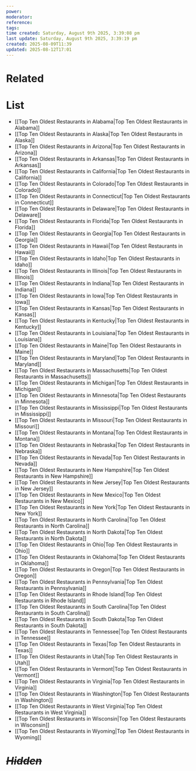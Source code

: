 ```yaml
---
power: 
moderator: 
reference: 
tags: 
time created: Saturday, August 9th 2025, 3:39:08 pm
last update: Saturday, August 9th 2025, 3:39:19 pm
created: 2025-08-09T11:39
updated: 2025-08-12T17:01
---
```

# Related
# List
- [[Top Ten Oldest Restaurants in Alabama|Top Ten Oldest Restaurants in Alabama]]
- [[Top Ten Oldest Restaurants in Alaska|Top Ten Oldest Restaurants in Alaska]]
- [[Top Ten Oldest Restaurants in Arizona|Top Ten Oldest Restaurants in Arizona]]
- [[Top Ten Oldest Restaurants in Arkansas|Top Ten Oldest Restaurants in Arkansas]]
- [[Top Ten Oldest Restaurants in California|Top Ten Oldest Restaurants in California]]
- [[Top Ten Oldest Restaurants in Colorado|Top Ten Oldest Restaurants in Colorado]]
- [[Top Ten Oldest Restaurants in Connecticut|Top Ten Oldest Restaurants in Connecticut]]
- [[Top Ten Oldest Restaurants in Delaware|Top Ten Oldest Restaurants in Delaware]]
- [[Top Ten Oldest Restaurants in Florida|Top Ten Oldest Restaurants in Florida]]
- [[Top Ten Oldest Restaurants in Georgia|Top Ten Oldest Restaurants in Georgia]]
- [[Top Ten Oldest Restaurants in Hawaii|Top Ten Oldest Restaurants in Hawaii]]
- [[Top Ten Oldest Restaurants in Idaho|Top Ten Oldest Restaurants in Idaho]]
- [[Top Ten Oldest Restaurants in Illinois|Top Ten Oldest Restaurants in Illinois]]
- [[Top Ten Oldest Restaurants in Indiana|Top Ten Oldest Restaurants in Indiana]]
- [[Top Ten Oldest Restaurants in Iowa|Top Ten Oldest Restaurants in Iowa]]
- [[Top Ten Oldest Restaurants in Kansas|Top Ten Oldest Restaurants in Kansas]]
- [[Top Ten Oldest Restaurants in Kentucky|Top Ten Oldest Restaurants in Kentucky]]
- [[Top Ten Oldest Restaurants in Louisiana|Top Ten Oldest Restaurants in Louisiana]]
- [[Top Ten Oldest Restaurants in Maine|Top Ten Oldest Restaurants in Maine]]
- [[Top Ten Oldest Restaurants in Maryland|Top Ten Oldest Restaurants in Maryland]]
- [[Top Ten Oldest Restaurants in Massachusetts|Top Ten Oldest Restaurants in Massachusetts]]
- [[Top Ten Oldest Restaurants in Michigan|Top Ten Oldest Restaurants in Michigan]]
- [[Top Ten Oldest Restaurants in Minnesota|Top Ten Oldest Restaurants in Minnesota]]
- [[Top Ten Oldest Restaurants in Mississippi|Top Ten Oldest Restaurants in Mississippi]]
- [[Top Ten Oldest Restaurants in Missouri|Top Ten Oldest Restaurants in Missouri]]
- [[Top Ten Oldest Restaurants in Montana|Top Ten Oldest Restaurants in Montana]]
- [[Top Ten Oldest Restaurants in Nebraska|Top Ten Oldest Restaurants in Nebraska]]
- [[Top Ten Oldest Restaurants in Nevada|Top Ten Oldest Restaurants in Nevada]]
- [[Top Ten Oldest Restaurants in New Hampshire|Top Ten Oldest Restaurants in New Hampshire]]
- [[Top Ten Oldest Restaurants in New Jersey|Top Ten Oldest Restaurants in New Jersey]]
- [[Top Ten Oldest Restaurants in New Mexico|Top Ten Oldest Restaurants in New Mexico]]
- [[Top Ten Oldest Restaurants in New York|Top Ten Oldest Restaurants in New York]]
- [[Top Ten Oldest Restaurants in North Carolina|Top Ten Oldest Restaurants in North Carolina]]
- [[Top Ten Oldest Restaurants in North Dakota|Top Ten Oldest Restaurants in North Dakota]]
- [[Top Ten Oldest Restaurants in Ohio|Top Ten Oldest Restaurants in Ohio]]
- [[Top Ten Oldest Restaurants in Oklahoma|Top Ten Oldest Restaurants in Oklahoma]]
- [[Top Ten Oldest Restaurants in Oregon|Top Ten Oldest Restaurants in Oregon]]
- [[Top Ten Oldest Restaurants in Pennsylvania|Top Ten Oldest Restaurants in Pennsylvania]]
- [[Top Ten Oldest Restaurants in Rhode Island|Top Ten Oldest Restaurants in Rhode Island]]
- [[Top Ten Oldest Restaurants in South Carolina|Top Ten Oldest Restaurants in South Carolina]]
- [[Top Ten Oldest Restaurants in South Dakota|Top Ten Oldest Restaurants in South Dakota]]
- [[Top Ten Oldest Restaurants in Tennessee|Top Ten Oldest Restaurants in Tennessee]]
- [[Top Ten Oldest Restaurants in Texas|Top Ten Oldest Restaurants in Texas]]
- [[Top Ten Oldest Restaurants in Utah|Top Ten Oldest Restaurants in Utah]]
- [[Top Ten Oldest Restaurants in Vermont|Top Ten Oldest Restaurants in Vermont]]
- [[Top Ten Oldest Restaurants in Virginia|Top Ten Oldest Restaurants in Virginia]]
- [[Top Ten Oldest Restaurants in Washington|Top Ten Oldest Restaurants in Washington]]
- [[Top Ten Oldest Restaurants in West Virginia|Top Ten Oldest Restaurants in West Virginia]]
- [[Top Ten Oldest Restaurants in Wisconsin|Top Ten Oldest Restaurants in Wisconsin]]
- [[Top Ten Oldest Restaurants in Wyoming|Top Ten Oldest Restaurants in Wyoming]]

# *~~Hidden~~*